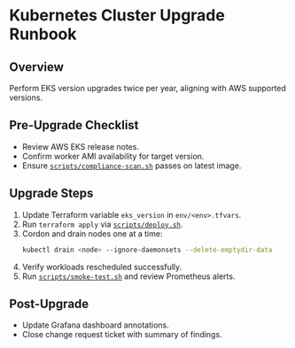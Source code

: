 # Kubernetes Cluster Upgrade Runbook

## Overview

Perform EKS version upgrades twice per year, aligning with AWS supported versions.

## Pre-Upgrade Checklist

- Review AWS EKS release notes.
- Confirm worker AMI availability for target version.
- Ensure [`scripts/compliance-scan.sh`](../../scripts/compliance-scan.sh) passes on latest image.

## Upgrade Steps

1. Update Terraform variable `eks_version` in `env/<env>.tfvars`.
2. Run `terraform apply` via [`scripts/deploy.sh`](../../scripts/deploy.sh).
3. Cordon and drain nodes one at a time:
   ```bash
   kubectl drain <node> --ignore-daemonsets --delete-emptydir-data
   ```
4. Verify workloads rescheduled successfully.
5. Run [`scripts/smoke-test.sh`](../../scripts/smoke-test.sh) and review Prometheus alerts.

## Post-Upgrade

- Update Grafana dashboard annotations.
- Close change request ticket with summary of findings.
